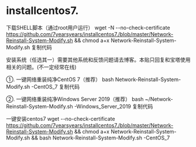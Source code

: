# installcentos7.
下载SHELL脚本（通过root用户运行） wget -N --no-check-certificate https://github.com/7yearsyears/installcentos7./blob/master/Network-Reinstall-System-Modify.sh && chmod a+x Network-Reinstall-System-Modify.sh 复制代码

安装系统（任选其一）需要其他系统和反馈问题请去博客。本贴只回复和宝塔使用相关的问题。(不一定经常在线)

①. 一键网络重装纯净CentOS 7（推荐） bash Network-Reinstall-System-Modify.sh -CentOS_7 复制代码

②. 一键网络重装纯净Windows Server 2019（推荐） bash ~/Network-Reinstall-System-Modify.sh -Windows_Server_2019 复制代码

 一键安装centos7
wget --no-check-certificate https://github.com/7yearsyears/installcentos7./blob/master/Network-Reinstall-System-Modify.sh && chmod a+x Network-Reinstall-System-Modify.sh && bash Network-Reinstall-System-Modify.sh -CentOS_7
